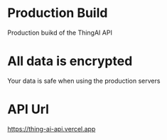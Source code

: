 # Production Build
Production buikd of the ThingAI API

# All data is encrypted
Your data is safe when using the production servers

# API Url
https://thing-ai-api.vercel.app
